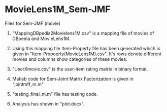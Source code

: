 # MovieLens1M_Sem-JMF
Files for Sem-JMF (movie)

1. "MappingDBpedia2Movielens1M.csv" is a mapping file of movies of DBpedia and MovieLens1M.

2. Using this mapping file Item-Property file has been generated which is given in "Item-Propoerty(MovieLens1M).csv". 
It's rows denote different movies and columns show categories of these movies.

3. "UserXmovie.csv" is the user-item rating matrix in binary format.

4. Matlab code for Sem-Joint Matrix Factorization is given in "jointmff_m.m"

5. "testing_final_m.m" file has testing code.

6. Analysis has shown in "plot.docx".
